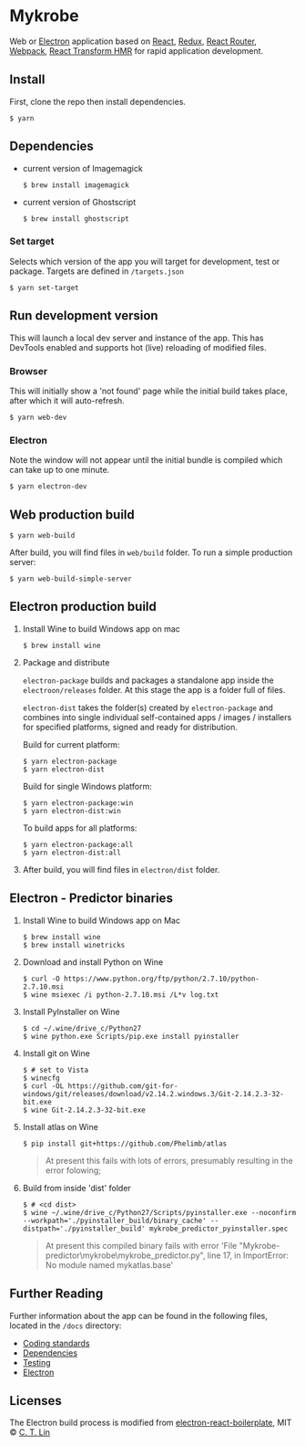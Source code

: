 # Mykrobe

Web or [Electron](http://electron.atom.io/) application based on [React](https://facebook.github.io/react/), [Redux](https://github.com/reactjs/redux), [React Router](https://github.com/reactjs/react-router), [Webpack](http://webpack.github.io/docs/), [React Transform HMR](https://github.com/gaearon/react-transform-hmr) for rapid application development.

## Install

First, clone the repo then install dependencies.

```
$ yarn
```

## Dependencies

* current version of Imagemagick

	```
	$ brew install imagemagick
	```

* current version of Ghostscript

	```
	$ brew install ghostscript
	```

### Set target

Selects which version of the app you will target for development, test or package. Targets are defined in `/targets.json`

```
$ yarn set-target
```

## Run development version

This will launch a local dev server and instance of the app. This has DevTools enabled and supports hot (live) reloading of modified files.

### Browser

This will initially show a 'not found' page while the initial build takes place, after which it will auto-refresh.

```
$ yarn web-dev
```

### Electron

Note the window will not appear until the initial bundle is compiled which can take up to one minute.

```
$ yarn electron-dev
```

## Web production build

```
$ yarn web-build
```

After build, you will find files in `web/build` folder. To run a simple production server:

```
$ yarn web-build-simple-server
```

## Electron production build

1. Install Wine to build Windows app on mac

	```
	$ brew install wine
	```

2. Package and distribute

	`electron-package` builds and packages a standalone app inside the `electroon/releases` folder. At this stage the app is a folder full of files.
	
	`electron-dist` takes the folder(s) created by `electron-package` and combines into single individual self-contained apps / images / installers for specified platforms, signed and ready for distribution.

	Build for current platform:

	```
	$ yarn electron-package
	$ yarn electron-dist
	```
	
	Build for single Windows platform:

	```
	$ yarn electron-package:win
	$ yarn electron-dist:win
	```

	To build apps for all platforms:

	```
	$ yarn electron-package:all
	$ yarn electron-dist:all
	```
	
3. After build, you will find files in `electron/dist` folder.

## Electron - Predictor binaries

1. Install Wine to build Windows app on Mac

	```
	$ brew install wine
	$ brew install winetricks
	```
	
2. Download and install Python on Wine

	```
	$ curl -O https://www.python.org/ftp/python/2.7.10/python-2.7.10.msi
	$ wine msiexec /i python-2.7.10.msi /L*v log.txt
	```
	
3. Install PyInstaller on Wine

	```
	$ cd ~/.wine/drive_c/Python27
	$ wine python.exe Scripts/pip.exe install pyinstaller
	```

4. Install git on Wine

	```
	$ # set to Vista
	$ winecfg
	$ curl -OL https://github.com/git-for-windows/git/releases/download/v2.14.2.windows.3/Git-2.14.2.3-32-bit.exe
	$ wine Git-2.14.2.3-32-bit.exe
	```
	
5. Install atlas on Wine

	```
	$ pip install git+https://github.com/Phelimb/atlas
	```
	
	> At present this fails with lots of errors, presumably resulting in the error folowing;
	
6. Build from inside 'dist' folder

	```
	$ # <cd dist>
	$ wine ~/.wine/drive_c/Python27/Scripts/pyinstaller.exe --noconfirm --workpath='./pyinstaller_build/binary_cache' --distpath='./pyinstaller_build' mykrobe_predictor_pyinstaller.spec
	```
	
	> At present this compiled binary fails with error 
	> 'File "Mykrobe-predictor\mykrobe\mykrobe_predictor.py", line 17, in <module>ImportError: No module named mykatlas.base'

## Further Reading

Further information about the app can be found in the following files, located in the `/docs` directory:

- [Coding standards](docs/coding-standards.md)
- [Dependencies](docs/dependencies.md)
- [Testing](docs/testing.md)
- [Electron](docs/electron.md)

## Licenses

The Electron build process is modified from [electron-react-boilerplate](https://github.com/chentsulin/electron-react-boilerplate), MIT © [C. T. Lin](https://github.com/chentsulin)
